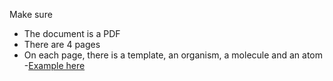 Make sure

- The document is a PDF
- There are 4 pages
- On each page, there is a template, an organism, a molecule and an atom -[Example here](https://www.figma.com/file/fzqDkk8Zc8qJCiSMbKV0Ei/UI-II---Ex-1?node-id=0%3A1)
